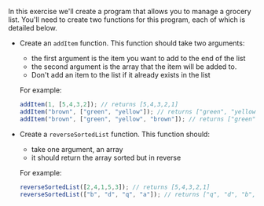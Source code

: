 In this exercise we'll create a program that allows you to manage a grocery list. You'll need to create two functions for this program, each of which is detailed below.

- Create an `addItem` function. This function should take two arguments:
    - the first argument is the item you want to add to the end of the list
    - the second argument is the array that the item will be added to. 
    - Don't add an item to the list if it already exists in the list

    For example:
    
	```javascript
	addItem(1, [5,4,3,2]); // returns [5,4,3,2,1]
	addItem("brown", ["green", "yellow"]); // returns ["green", "yellow", "brown"]
	addItem("brown", ["green", "yellow", "brown"]); // returns ["green", "yellow", "brown"] since "brown" was already present
	```

- Create a `reverseSortedList` function. This function should:
	- take one argument, an array
	- it should return the array sorted but in reverse

	For example:
	
	```javascript
	reverseSortedList([2,4,1,5,3]); // returns [5,4,3,2,1]
	reverseSortedList(["b", "d", "q", "a"]); // returns ["q", "d", "b", "a"]
	```